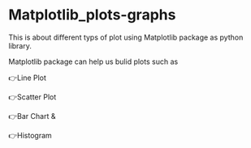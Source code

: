 # Matplotlib_plots-graphs
This is about different typs of plot using Matplotlib package as python library.

Matplotlib package can help us bulid plots such as 

👉Line Plot 

👉Scatter Plot 

👉Bar Chart &

👉Histogram
